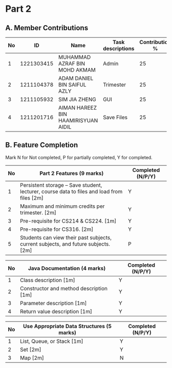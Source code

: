 # Part 2

## A. Member Contributions

No | ID                 | Name                                          | Task descriptions                     | Contribution %
-- | ----------         | -------------------------                     | -----------------                     | --------------
1  |     1221303415     |   MUHAMMAD AZRAF BIN MOHD AKMAM               |  Admin                                | 25
2  |     1211104378     |   ADAM DANIEL BIN SAIFUL AZLY                 |  Trimester                            | 25
3  |     1211105932     |   SIM JIA ZHENG                               |  GUI                                  | 25
4  |     1211201716     |   AIMAN HAREEZ BIN HAAMIRISYUAN AIDIL         |  Save Files                           | 25


## B. Feature Completion

Mark N for Not completed, P for partially completed, Y for completed. 

No | Part 2 Features (9 marks)                                                                   | Completed (N/P/Y)
-- | ------------------------------------------------------------------------------------------- | -----------------
1  | Persistent storage – Save student, lecturer, course data to files and load from files [2m]  |  Y
2  | Maximum and minimum credits per trimester.  [2m]                                            |  Y
3  | Pre-requisite for CS214 & CS224. [1m]                                                       |  Y
4  | Pre-requisite for CS316. [2m]                                                               |  Y
5  | Students can view their past subjects, current subjects, and future subjects. [2m]          |  P


No | Java Documentation (4 marks)             | Completed (N/P/Y)
-- | ---------------------------------------- | ---------------
1  | Class description [1m]                   |      Y
2  | Constructor and method description [1m]  |      Y
3  | Parameter description [1m]               |      Y
4  | Return value description [1m]            |      Y


No | Use Appropriate Data Structures (5 marks) | Completed (N/P/Y)
-- | ----------------------------------------- | -----------------
1  | List, Queue, or Stack [1m]                |      Y
2  | Set [2m]                                  |      Y
3  | Map [2m]                                  |      N

